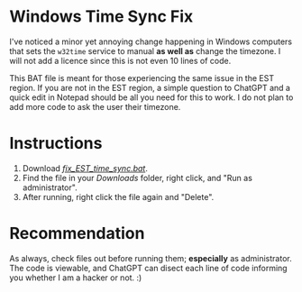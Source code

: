 # Windows Time Sync Fix
I've noticed a minor yet annoying change happening in Windows computers that sets the `w32time` service to manual **as well as** change the timezone. I will not add a licence since this is not even 10 lines of code.

This BAT file is meant for those experiencing the same issue in the EST region. If you are not in the EST region, a simple question to ChatGPT and a quick edit in Notepad should be all you need for this to work. I do not plan to add more code to ask the user their timezone.

# Instructions
1. Download [*fix_EST_time_sync.bat*](https://github.com/CHLOzzz/Windows-Time-Sync-Fix/blob/main/fix_EST_time_sync.bat).
2. Find the file in your *Downloads* folder, right click, and "Run as administrator".
3. After running, right click the file again and "Delete".

# Recommendation
As always, check files out before running them; **especially** as administrator. The code is viewable, and ChatGPT can disect each line of code informing you whether I am a hacker or not. :)
